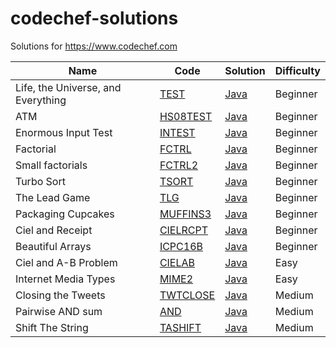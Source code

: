 codechef-solutions
==================

Solutions for https://www.codechef.com

| Name | Code | Solution | Difficulty |
| ---- | ---- | -------- | ---------- |
| Life, the Universe, and Everything | [TEST](https://www.codechef.com/problems/TEST) | [Java](./Beginner/TEST/Main.java) | Beginner
| ATM | [HS08TEST](https://www.codechef.com/problems/HS08TEST) | [Java](./Beginner/HS08TEST/Main.java) | Beginner
| Enormous Input Test | [INTEST](https://www.codechef.com/problems/INTEST) | [Java](./Beginner/INTEST/Main.java) | Beginner
| Factorial | [FCTRL](https://www.codechef.com/problems/FCTRL) | [Java](./Beginner/FCTRL/Main.java) | Beginner
| Small factorials | [FCTRL2](https://www.codechef.com/problems/FCTRL2) | [Java](./Beginner/FCTRL2/Main.java) | Beginner
| Turbo Sort | [TSORT](https://www.codechef.com/problems/TSORT) | [Java](./Beginner/TSORT/Main.java) | Beginner
| The Lead Game | [TLG](https://www.codechef.com/problems/TLG) | [Java](./Beginner/TLG/Main.java) | Beginner
| Packaging Cupcakes | [MUFFINS3](https://www.codechef.com/problems/MUFFINS3) | [Java](./Beginner/MUFFINS3/Main.java) | Beginner
| Ciel and Receipt | [CIELRCPT](https://www.codechef.com/problems/CIELRCPT) | [Java](./Beginner/CIELRCPT/Main.java) | Beginner
| Beautiful Arrays | [ICPC16B](https://www.codechef.com/problems/ICPC16B) | [Java](./Beginner/ICPC16B/Main.java) | Beginner
| Ciel and A-B Problem | [CIELAB](https://www.codechef.com/problems/CIELAB) | [Java](./Easy/CIELAB/Main.java) | Easy
| Internet Media Types | [MIME2](https://www.codechef.com/problems/MIME2) | [Java](./Easy/MIME2/Main.java) | Easy
| Closing the Tweets | [TWTCLOSE](https://www.codechef.com/problems/TWTCLOSE) | [Java](./Medium/TWTCLOSE/Main.java) | Medium
| Pairwise AND sum | [AND](https://www.codechef.com/problems/AND) | [Java](./Medium/AND/Main.java) | Medium
| Shift The String | [TASHIFT](https://www.codechef.com/problems/TASHIFT) | [Java](./Medium/TASHIFT/Main.java) | Medium
